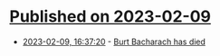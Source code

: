 # [Published on 2023-02-09](index.md)

* [2023-02-09, 16:37:20](https://news.ycombinator.com/item?id=34726662) - [Burt Bacharach has died](https://www.independent.co.uk/arts-entertainment/music/news/burt-bacharach-death-cause-songs-b2279102.html)
